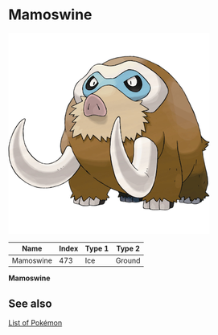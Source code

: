 # Mamoswine


![Mamoswine](images/473.png)

| **Name** | **Index** | **Type 1** | **Type 2** |
|----|----|----|----|
| Mamoswine | 473 | Ice | Ground  |

**Mamoswine** 

## See also

[List of Pokémon](../pokemon.md)
